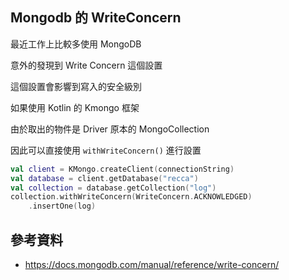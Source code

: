 ## Mongodb 的 WriteConcern

最近工作上比較多使用 MongoDB

意外的發現到 Write Concern 這個設置

這個設置會影響到寫入的安全級別

如果使用 Kotlin 的 Kmongo 框架

由於取出的物件是 Driver 原本的 MongoCollection 

因此可以直接使用 `withWriteConcern()` 進行設置

```kotlin
val client = KMongo.createClient(connectionString)
val database = client.getDatabase("recca")
val collection = database.getCollection("log")
collection.withWriteConcern(WriteConcern.ACKNOWLEDGED)
    .insertOne(log)
```

## 參考資料
- <https://docs.mongodb.com/manual/reference/write-concern/>
